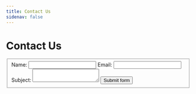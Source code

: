 ```yaml
---
title: Contact Us
sidenav: false
---
```


# Contact Us

<form class="usa-form" name="contact" netlify>
  <fieldset class="usa-fieldset">
    <label class="usa-label" for="full-name">Name:</label>
    <input class="usa-input" id="full-name" name="full-name" type="text" required aria-required="true">
    <label class="usa-label" for="email">Email:</span></label>
    <input class="usa-input" id="email" name="email" type="text"  required aria-required="true">
    <label class="usa-label" for="subject">Subject:</label>
    <textarea class="usa-textarea" id="subject" name="subject" type="text" required aria-required="true"></textarea>
    <input class="usa-button" type="submit" value="Submit form">
  </fieldset>
</form>